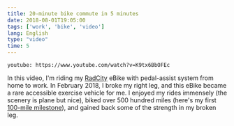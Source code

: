 ```yaml
---
title: 20-minute bike commute in 5 minutes
date: 2018-08-01T19:05:00
tags: ['work', 'bike', 'video']
lang: English
type: "video"
time: 5
---
```


`youtube: https://www.youtube.com/watch?v=K9tx6BbOFEc`

In this video, I'm riding my [RadCity](https://www.radpowerbikes.com/products/radcity-electric-commuter-bike) eBike with pedal-assist system from home to work. In February 2018, I broke my right leg, and this eBike became a rare accessible exercise vehicle for me. I enjoyed my rides immensely (the scenery is plane but nice), biked over 500 hundred miles (here's my first [100-mile milestone](/blog/100-miles-biking-milestone/)), and gained back some of the strength in my broken leg.